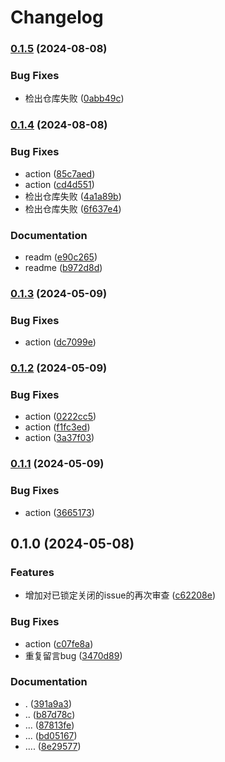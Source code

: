 # Changelog

### [0.1.5](https://www.github.com/14790897/auto-lock-baipiao/compare/v0.1.4...v0.1.5) (2024-08-08)


### Bug Fixes

* 检出仓库失败 ([0abb49c](https://www.github.com/14790897/auto-lock-baipiao/commit/0abb49c66b7d9c089bb2aa84dfeab345368f2e56))

### [0.1.4](https://www.github.com/14790897/auto-lock-baipiao/compare/v0.1.3...v0.1.4) (2024-08-08)


### Bug Fixes

* action ([85c7aed](https://www.github.com/14790897/auto-lock-baipiao/commit/85c7aed05714e07d88b7af7e3674201457e14bdc))
* action ([cd4d551](https://www.github.com/14790897/auto-lock-baipiao/commit/cd4d551f32afca8d48f4118ff7bd8ea98cb2a6e4))
* 检出仓库失败 ([4a1a89b](https://www.github.com/14790897/auto-lock-baipiao/commit/4a1a89b2aba8e61a4efab27ead71e23fbf64f002))
* 检出仓库失败 ([6f637e4](https://www.github.com/14790897/auto-lock-baipiao/commit/6f637e4807e67c49e2a5bed0d3e1a743aa123545))


### Documentation

* readm ([e90c265](https://www.github.com/14790897/auto-lock-baipiao/commit/e90c265f753d35b37c0a20b888a60b5651311da3))
* readme ([b972d8d](https://www.github.com/14790897/auto-lock-baipiao/commit/b972d8dc0c0e5adef089d3b5bb225385b80824dc))

### [0.1.3](https://www.github.com/14790897/auto-lock-baipiao/compare/v0.1.2...v0.1.3) (2024-05-09)


### Bug Fixes

* action ([dc7099e](https://www.github.com/14790897/auto-lock-baipiao/commit/dc7099e55ca47e59a6d4c28259347aae2f1b7a56))

### [0.1.2](https://www.github.com/14790897/auto-lock-baipiao/compare/v0.1.1...v0.1.2) (2024-05-09)


### Bug Fixes

* action ([0222cc5](https://www.github.com/14790897/auto-lock-baipiao/commit/0222cc55057962a02e3c4031461467d98928aa2b))
* action ([f1fc3ed](https://www.github.com/14790897/auto-lock-baipiao/commit/f1fc3ed0a6a50eaf1da7de650b0b8f90c97c8907))
* action ([3a37f03](https://www.github.com/14790897/auto-lock-baipiao/commit/3a37f039f40fd575d8962da2ba8b57bbd4ffc35a))

### [0.1.1](https://www.github.com/14790897/auto-lock-baipiao/compare/v0.1.0...v0.1.1) (2024-05-09)


### Bug Fixes

* action ([3665173](https://www.github.com/14790897/auto-lock-baipiao/commit/3665173b7bda4eb6e5bab70f8a1c2d3796f620ca))

## 0.1.0 (2024-05-08)


### Features

* 增加对已锁定关闭的issue的再次审查 ([c62208e](https://www.github.com/14790897/auto-lock-baipiao/commit/c62208e5f8d230d40140976c8a9062ce94afb003))


### Bug Fixes

* action ([c07fe8a](https://www.github.com/14790897/auto-lock-baipiao/commit/c07fe8afb7ee5324c774c7463b20fccc8e39777c))
* 重复留言bug ([3470d89](https://www.github.com/14790897/auto-lock-baipiao/commit/3470d8995fd7139711ff9b3fbcedb522ac3f8c21))


### Documentation

* . ([391a9a3](https://www.github.com/14790897/auto-lock-baipiao/commit/391a9a3e8f6548185b9dfa0e731d9d0fb40848ae))
* .. ([b87d78c](https://www.github.com/14790897/auto-lock-baipiao/commit/b87d78c5c02a843f179f4d15afe4d7100782f5a4))
* ... ([87813fe](https://www.github.com/14790897/auto-lock-baipiao/commit/87813fe1c8e7979ffe14b8b38d9aa550de9ac309))
* ... ([bd05167](https://www.github.com/14790897/auto-lock-baipiao/commit/bd05167028b7ab6481342493fea4bfec888d857c))
* .... ([8e29577](https://www.github.com/14790897/auto-lock-baipiao/commit/8e2957765fbac42bff57359785182fc13d97db48))
